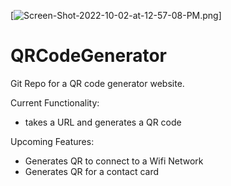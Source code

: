 [![Screen-Shot-2022-10-02-at-12-57-08-PM.png](https://i.postimg.cc/dtrfpdwc/Screen-Shot-2022-10-02-at-12-57-08-PM.png)]

# QRCodeGenerator

Git Repo for a QR code generator website.

Current Functionality:
  - takes a URL and generates a QR code

Upcoming Features:
  - Generates QR to connect to a Wifi Network
  - Generates QR for a contact card
